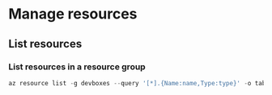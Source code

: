 # Manage resources

## List resources

### List resources in a resource group

```Powershell
az resource list -g devboxes --query '[*].{Name:name,Type:type}' -o table
```
